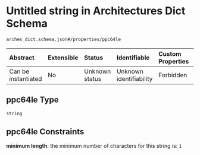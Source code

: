 # Untitled string in Architectures Dict Schema

```txt
arches_dict.schema.json#/properties/ppc64le
```



| Abstract            | Extensible | Status         | Identifiable            | Custom Properties | Additional Properties | Access Restrictions | Defined In                                                                          |
| :------------------ | :--------- | :------------- | :---------------------- | :---------------- | :-------------------- | :------------------ | :---------------------------------------------------------------------------------- |
| Can be instantiated | No         | Unknown status | Unknown identifiability | Forbidden         | Allowed               | none                | [arches\_dict.schema.json\*](../out/arches_dict.schema.json "open original schema") |

## ppc64le Type

`string`

## ppc64le Constraints

**minimum length**: the minimum number of characters for this string is: `1`
